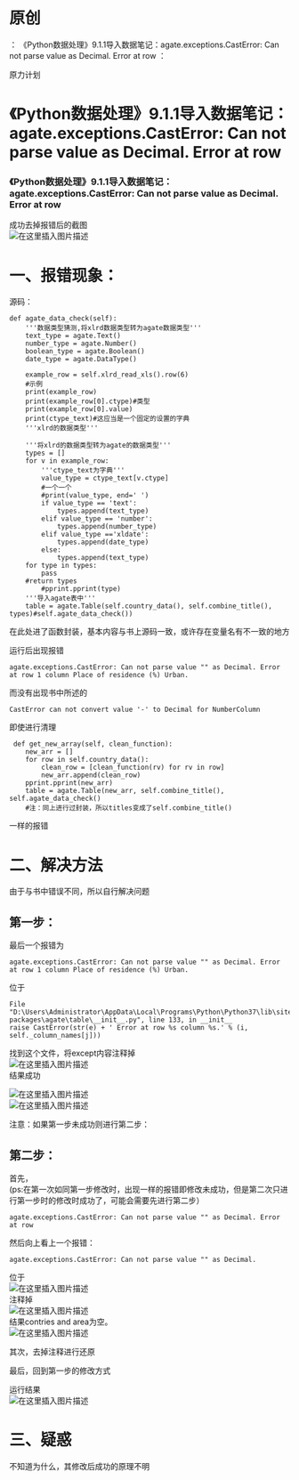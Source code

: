 # 原创

： 《Python数据处理》9.1.1导入数据笔记：agate.exceptions.CastError: Can not parse value as Decimal. Error at row ：

原力计划

# 《Python数据处理》9.1.1导入数据笔记：agate.exceptions.CastError: Can not parse value as Decimal. Error at row

### 《Python数据处理》9.1.1导入数据笔记：agate.exceptions.CastError: Can not parse value as Decimal. Error at row

成功去掉报错后的截图<br/> <img alt="在这里插入图片描述" src="https://img-blog.csdnimg.cn/20200516103338188.png?x-oss-process=image/watermark,type_ZmFuZ3poZW5naGVpdGk,shadow_10,text_aHR0cHM6Ly9ibG9nLmNzZG4ubmV0L3B5dGhvbl9fcmVwb3J0ZWQ=,size_16,color_FFFFFF,t_70"/>

# 一、报错现象：

源码：

```
def agate_data_check(self):
    '''数据类型猜测,将xlrd数据类型转为agate数据类型'''
    text_type = agate.Text()
    number_type = agate.Number()
    boolean_type = agate.Boolean()
    date_type = agate.DataType()

    example_row = self.xlrd_read_xls().row(6)
    #示例
    print(example_row)
    print(example_row[0].ctype)#类型
    print(example_row[0].value)
    print(ctype_text)#这应当是一个固定的设置的字典
    '''xlrd的数据类型'''

    '''将xlrd的数据类型转为agate的数据类型'''
    types = []
    for v in example_row:
        '''ctype_text为字典'''
        value_type = ctype_text[v.ctype]
        #一个一个
        #print(value_type, end=' ')
        if value_type == 'text':
            types.append(text_type)
        elif value_type == 'number':
            types.append(number_type)
        elif value_type =='xldate':
            types.append(date_type)
        else:
            types.append(text_type)
    for type in types:
        pass
    #return types
        #pprint.pprint(type)
    '''导入agate表中'''
    table = agate.Table(self.country_data(), self.combine_title(), types)#self.agate_data_check())

```

在此处进了函数封装，基本内容与书上源码一致，或许存在变量名有不一致的地方

运行后出现报错

```
agate.exceptions.CastError: Can not parse value "" as Decimal. Error at row 1 column Place of residence (%) Urban.

```

而没有出现书中所述的

```
CastError can not convert value '-' to Decimal for NumberColumn

```

即使进行清理

```
 def get_new_array(self, clean_function):
    new_arr = []
    for row in self.country_data():
        clean_row = [clean_function(rv) for rv in row]
        new_arr.append(clean_row)
    pprint.pprint(new_arr)
    table = agate.Table(new_arr, self.combine_title(), self.agate_data_check()
    #注：同上进行过封装，所以titles变成了self.combine_title()

```

一样的报错

# 二、解决方法

由于与书中错误不同，所以自行解决问题

## 第一步：

最后一个报错为

```
agate.exceptions.CastError: Can not parse value "" as Decimal. Error at row 1 column Place of residence (%) Urban.

```

位于

```
File "D:\Users\Administrator\AppData\Local\Programs\Python\Python37\lib\site-packages\agate\table\__init__.py", line 133, in __init__
raise CastError(str(e) + ' Error at row %s column %s.' % (i, self._column_names[j]))

```

找到这个文件，将except内容注释掉<br/> <img alt="在这里插入图片描述" src="https://img-blog.csdnimg.cn/202005161022253.png"/><br/> 结果成功

<img alt="在这里插入图片描述" src="https://img-blog.csdnimg.cn/20200516102452660.png?x-oss-process=image/watermark,type_ZmFuZ3poZW5naGVpdGk,shadow_10,text_aHR0cHM6Ly9ibG9nLmNzZG4ubmV0L3B5dGhvbl9fcmVwb3J0ZWQ=,size_16,color_FFFFFF,t_70"/><br/> <img alt="在这里插入图片描述" src="https://img-blog.csdnimg.cn/20200516102509467.png?x-oss-process=image/watermark,type_ZmFuZ3poZW5naGVpdGk,shadow_10,text_aHR0cHM6Ly9ibG9nLmNzZG4ubmV0L3B5dGhvbl9fcmVwb3J0ZWQ=,size_16,color_FFFFFF,t_70"/>

注意：如果第一步未成功则进行第二步：

## 第二步：

首先，<br/> (ps:在第一次如同第一步修改时，出现一样的报错即修改未成功，但是第二次只进行第一步时的修改时成功了，可能会需要先进行第二步）

```
agate.exceptions.CastError: Can not parse value "" as Decimal. Error at row

```

然后向上看上一个报错：

```
agate.exceptions.CastError: Can not parse value "" as Decimal.

```

位于<br/> <img alt="在这里插入图片描述" src="https://img-blog.csdnimg.cn/20200516102641969.png"/><br/>
注释掉<br/> <img alt="在这里插入图片描述" src="https://img-blog.csdnimg.cn/20200516102720588.png?x-oss-process=image/watermark,type_ZmFuZ3poZW5naGVpdGk,shadow_10,text_aHR0cHM6Ly9ibG9nLmNzZG4ubmV0L3B5dGhvbl9fcmVwb3J0ZWQ=,size_16,color_FFFFFF,t_70"/><br/>
结果contries and
area为空。<br/> <img alt="在这里插入图片描述" src="https://img-blog.csdnimg.cn/2020051610274688.png?x-oss-process=image/watermark,type_ZmFuZ3poZW5naGVpdGk,shadow_10,text_aHR0cHM6Ly9ibG9nLmNzZG4ubmV0L3B5dGhvbl9fcmVwb3J0ZWQ=,size_16,color_FFFFFF,t_70"/>

其次，去掉注释进行还原

最后，回到第一步的修改方式

运行结果<br/> <img alt="在这里插入图片描述" src="https://img-blog.csdnimg.cn/20200516103338188.png?x-oss-process=image/watermark,type_ZmFuZ3poZW5naGVpdGk,shadow_10,text_aHR0cHM6Ly9ibG9nLmNzZG4ubmV0L3B5dGhvbl9fcmVwb3J0ZWQ=,size_16,color_FFFFFF,t_70"/>

# 三、疑惑

不知道为什么，其修改后成功的原理不明

